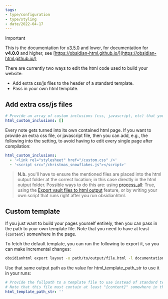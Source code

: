 ```yaml
---
tags:
- type/configuration
- type/styling
- date/2022-04-17
---
```

   
>[!important]   
> This is the documentation for [v3.5.0](../../Changelog/v3.5.0.md) and lower, for documentation for **v4.0.0** and higher, see [https://obsidian-html.github.io/](https://obsidian-html.github.io/)   
   
   
There are currently two ways to edit the html code used to build your website:   
   
   
- Add extra css/js files to the header of a standard template.   
- Pass in your own html template.   
   
## Add extra css/js files   
``` yaml
# Provide an array of custom inclusions (css, javascript, etc) that you would like to be included in the resultant html
html_custom_inclusions: []
```
   
   
Every note gets turned into its own contained html page. If you want to provide an extra css file, or javascript file, then you can add, e.g., the following into the setting, to avoid having to edit every single page after compilation:   
   
``` yaml
html_custom_inclusions:
  - '<link rel="stylesheet" href="/custom.css" />'
  - '<script src="/christmas_snowflakes.js"></script>'
```
   
   
> **N.b.** you'll have to ensure the mentioned files are placed into the html output folder at the correct location; in this case directly in the html output folder. Possible ways to do this are: using [process_all](../../Configurations/Configuration%20Options.md#process-all): True, using the [Export vault files to html output](../../Configurations/Tweaking/Export%20vault%20files%20to%20html%20output.md) feature, or by writing your own script that runs right after you run obsidianhtml.   
   
## Custom template   
If you just want to build your pages yourself entirely, then you can pass in the path to your own template file. Note that you need to have at least `{content}` somewhere in the page.    
   
To fetch the default template, you can run the following to export it, so you can make incremental changes:   
   
``` bash
obsidianhtml export layout -o path/to/output/file.html -l documentation  # <documentation/tabs/minimal>
```
   
   
Use that same output path as the value for html_template_path_str to use it in your runs:   
   
``` yaml
# Provide the fullpath to a template file to use instead of standard template. 
# Note that this file must contain at least "{content}" somewhere in the page.
html_template_path_str: ''
```
